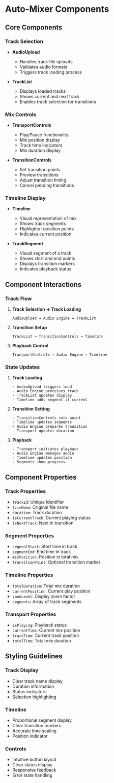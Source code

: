 # Auto-Mixer Components

## Core Components

### Track Selection
- **AudioUpload**
  - Handles track file uploads
  - Validates audio formats
  - Triggers track loading process

- **TrackList**
  - Displays loaded tracks
  - Shows current and next track
  - Enables track selection for transitions

### Mix Controls

- **TransportControls**
  - Play/Pause functionality
  - Mix position display
  - Track time indicators
  - Mix duration display

- **TransitionControls**
  - Set transition points
  - Preview transitions
  - Adjust transition timing
  - Cancel pending transitions

### Timeline Display

- **Timeline**
  - Visual representation of mix
  - Shows track segments
  - Highlights transition points
  - Indicates current position

- **TrackSegment**
  - Visual segment of a track
  - Shows start and end points
  - Displays transition markers
  - Indicates playback status

## Component Interactions

### Track Flow
1. **Track Selection → Track Loading**
   ```
   AudioUpload → Audio Engine → TrackList
   ```

2. **Transition Setup**
   ```
   TrackList → TransitionControls → Timeline
   ```

3. **Playback Control**
   ```
   TransportControls → Audio Engine → Timeline
   ```

### State Updates

1. **Track Loading**
   ```
   - AudioUpload triggers load
   - Audio Engine processes track
   - TrackList updates display
   - Timeline adds segment if current
   ```

2. **Transition Setting**
   ```
   - TransitionControls sets point
   - Timeline updates segments
   - Audio Engine prepares transition
   - Transport updates duration
   ```

3. **Playback**
   ```
   - Transport initiates playback
   - Audio Engine manages audio
   - Timeline updates position
   - Segments show progress
   ```

## Component Properties

### Track Properties
- `trackId`: Unique identifier
- `fileName`: Original file name
- `duration`: Track duration
- `isCurrentTrack`: Current playing status
- `isNextTrack`: Next in transition

### Segment Properties
- `segmentStart`: Start time in track
- `segmentEnd`: End time in track
- `mixPosition`: Position in total mix
- `transitionPoint`: Optional transition marker

### Timeline Properties
- `totalDuration`: Total mix duration
- `currentPosition`: Current play position
- `zoomLevel`: Display zoom factor
- `segments`: Array of track segments

### Transport Properties
- `isPlaying`: Playback status
- `currentTime`: Current mix position
- `trackTime`: Current track position
- `totalTime`: Total mix duration

## Styling Guidelines

### Track Display
- Clear track name display
- Duration information
- Status indicators
- Selection highlighting

### Timeline
- Proportional segment display
- Clear transition markers
- Accurate time scaling
- Position indicator

### Controls
- Intuitive button layout
- Clear status display
- Responsive feedback
- Error state handling
